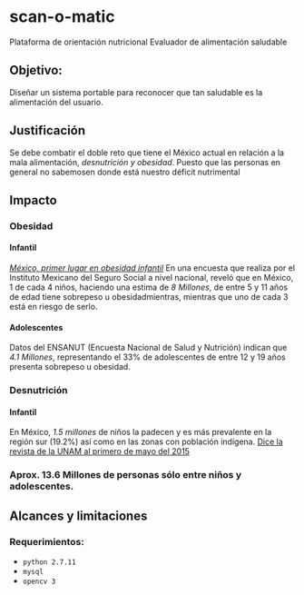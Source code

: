 # scan-o-matic
Plataforma de orientación nutricional
Evaluador de alimentación saludable

## Objetivo:
Diseñar un sistema portable para reconocer que tan saludable es la alimentación del usuario.

## Justificación
Se debe combatir el doble reto que tiene el México actual en relación a la mala alimentación, _desnutrición y obesidad_. Puesto que las personas en general no sabemosen donde está nuestro déficit nutrimental

## Impacto
### Obesidad
#### Infantil
[*México, primer lugar en obesidad infantil*](https://www.vozcero.com/mexico-1er-lugar-mundial-en-obesidad-infantil-actuemos-ya/)
En una encuesta que realiza por el Instituto Mexicano del Seguro Social a nivel nacional, reveló que en México, 1 de cada 4 niños, haciendo una estima de *8 Millones*, de entre 5 y 11 años de edad tiene sobrepeso u obesidadmientras, mientras que uno de cada 3 está en riesgo de serlo.
#### Adolescentes
Datos del ENSANUT (Encuesta Nacional de Salud y Nutrición) indican que *4.1 Millones*, representando el 33% de adolescentes de entre 12 y 19 años presenta sobrepeso u obesidad. 
### Desnutrición
#### Infantil
 En México, *1.5 millones* de niños la padecen y es más prevalente en la región sur (19.2%) así como en las zonas con población indígena. [Dice la revista de la UNAM al primero de mayo del 2015](http://www.revista.unam.mx/vol.16/num5/art34/)

### Aprox. 13.6 Millones de personas sólo entre niños y adolescentes.

## Alcances y limitaciones




### Requerimientos:  
* `python 2.7.11`
* `mysql`
* `opencv 3`
